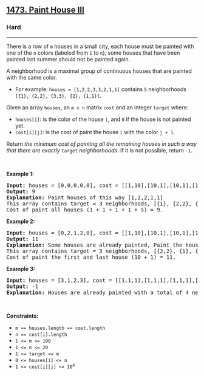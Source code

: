 <h2><a href="https://leetcode.com/problems/paint-house-iii/">1473. Paint House III</a></h2><h3>Hard</h3><hr><div style="user-select: auto;"><p style="user-select: auto;">There is a row of <code style="user-select: auto;">m</code> houses in a small city, each house must be painted with one of the <code style="user-select: auto;">n</code> colors (labeled from <code style="user-select: auto;">1</code> to <code style="user-select: auto;">n</code>), some houses that have been painted last summer should not be painted again.</p>

<p style="user-select: auto;">A neighborhood is a maximal group of continuous houses that are painted with the same color.</p>

<ul style="user-select: auto;">
	<li style="user-select: auto;">For example: <code style="user-select: auto;">houses = [1,2,2,3,3,2,1,1]</code> contains <code style="user-select: auto;">5</code> neighborhoods <code style="user-select: auto;">[{1}, {2,2}, {3,3}, {2}, {1,1}]</code>.</li>
</ul>

<p style="user-select: auto;">Given an array <code style="user-select: auto;">houses</code>, an <code style="user-select: auto;">m x n</code> matrix <code style="user-select: auto;">cost</code> and an integer <code style="user-select: auto;">target</code> where:</p>

<ul style="user-select: auto;">
	<li style="user-select: auto;"><code style="user-select: auto;">houses[i]</code>: is the color of the house <code style="user-select: auto;">i</code>, and <code style="user-select: auto;">0</code> if the house is not painted yet.</li>
	<li style="user-select: auto;"><code style="user-select: auto;">cost[i][j]</code>: is the cost of paint the house <code style="user-select: auto;">i</code> with the color <code style="user-select: auto;">j + 1</code>.</li>
</ul>

<p style="user-select: auto;">Return <em style="user-select: auto;">the minimum cost of painting all the remaining houses in such a way that there are exactly</em> <code style="user-select: auto;">target</code> <em style="user-select: auto;">neighborhoods</em>. If it is not possible, return <code style="user-select: auto;">-1</code>.</p>

<p style="user-select: auto;">&nbsp;</p>
<p style="user-select: auto;"><strong class="example" style="user-select: auto;">Example 1:</strong></p>

<pre style="user-select: auto;"><strong style="user-select: auto;">Input:</strong> houses = [0,0,0,0,0], cost = [[1,10],[10,1],[10,1],[1,10],[5,1]], m = 5, n = 2, target = 3
<strong style="user-select: auto;">Output:</strong> 9
<strong style="user-select: auto;">Explanation:</strong> Paint houses of this way [1,2,2,1,1]
This array contains target = 3 neighborhoods, [{1}, {2,2}, {1,1}].
Cost of paint all houses (1 + 1 + 1 + 1 + 5) = 9.
</pre>

<p style="user-select: auto;"><strong class="example" style="user-select: auto;">Example 2:</strong></p>

<pre style="user-select: auto;"><strong style="user-select: auto;">Input:</strong> houses = [0,2,1,2,0], cost = [[1,10],[10,1],[10,1],[1,10],[5,1]], m = 5, n = 2, target = 3
<strong style="user-select: auto;">Output:</strong> 11
<strong style="user-select: auto;">Explanation:</strong> Some houses are already painted, Paint the houses of this way [2,2,1,2,2]
This array contains target = 3 neighborhoods, [{2,2}, {1}, {2,2}]. 
Cost of paint the first and last house (10 + 1) = 11.
</pre>

<p style="user-select: auto;"><strong class="example" style="user-select: auto;">Example 3:</strong></p>

<pre style="user-select: auto;"><strong style="user-select: auto;">Input:</strong> houses = [3,1,2,3], cost = [[1,1,1],[1,1,1],[1,1,1],[1,1,1]], m = 4, n = 3, target = 3
<strong style="user-select: auto;">Output:</strong> -1
<strong style="user-select: auto;">Explanation:</strong> Houses are already painted with a total of 4 neighborhoods [{3},{1},{2},{3}] different of target = 3.
</pre>

<p style="user-select: auto;">&nbsp;</p>
<p style="user-select: auto;"><strong style="user-select: auto;">Constraints:</strong></p>

<ul style="user-select: auto;">
	<li style="user-select: auto;"><code style="user-select: auto;">m == houses.length == cost.length</code></li>
	<li style="user-select: auto;"><code style="user-select: auto;">n == cost[i].length</code></li>
	<li style="user-select: auto;"><code style="user-select: auto;">1 &lt;= m &lt;= 100</code></li>
	<li style="user-select: auto;"><code style="user-select: auto;">1 &lt;= n &lt;= 20</code></li>
	<li style="user-select: auto;"><code style="user-select: auto;">1 &lt;= target &lt;= m</code></li>
	<li style="user-select: auto;"><code style="user-select: auto;">0 &lt;= houses[i] &lt;= n</code></li>
	<li style="user-select: auto;"><code style="user-select: auto;">1 &lt;= cost[i][j] &lt;= 10<sup style="user-select: auto;">4</sup></code></li>
</ul>
</div>